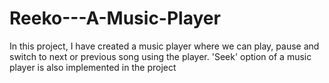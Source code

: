 # Reeko---A-Music-Player

In this project, I have created a music player where we can play, pause and 
switch to next or previous song using the player. 'Seek' option of a music
player is also implemented in the project
